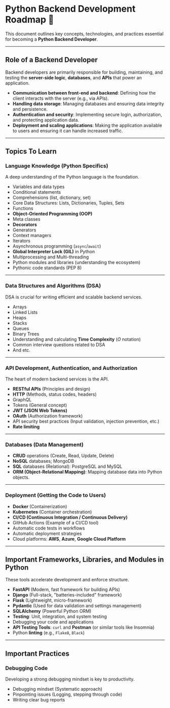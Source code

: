 # Python Backend Development Roadmap 🐍

This document outlines key concepts, technologies, and practices essential for becoming a **Python Backend Developer**.

---

## Role of a Backend Developer

Backend developers are primarily responsible for building, maintaining, and testing the **server-side logic**, **databases**, and **APIs** that power an application.

- **Communication between front-end and backend**: Defining how the client interacts with the server (e.g., via APIs).
- **Handling data storage**: Managing databases and ensuring data integrity and persistence.
- **Authentication and security**: Implementing secure login, authorization, and protecting application data.
- **Deployment and scaling applications**: Making the application available to users and ensuring it can handle increased traffic.

---

## Topics To Learn

### Language Knowledge (Python Specifics)

A deep understanding of the Python language is the foundation.

- Variables and data types
- Conditional statements
- Comprehensions (list, dictionary, set)
- Core Data Structures: Lists, Dictionaries, Tuples, Sets
- Functions
- **Object-Oriented Programming (OOP)**
- Meta classes
- **Decorators**
- Generators
- Context managers
- Iterators
- Asynchronous programming (`async`/`await`)
- **Global Interpreter Lock (GIL)** in Python
- Multiprocessing and Multi-threading
- Python modules and libraries (understanding the ecosystem)
- Pythonic code standards (PEP 8)

---

### Data Structures and Algorithms (DSA)

DSA is crucial for writing efficient and scalable backend services.

- Arrays
- Linked Lists
- Heaps
- Stacks
- Queues
- Binary Trees
- Understanding and calculating **Time Complexity** ($O$ notation)
- Common interview questions related to DSA
- And etc.

---

### API Development, Authentication, and Authorization

The heart of modern backend services is the API.

- **RESTful APIs** (Principles and design)
- **HTTP** (Methods, status codes, headers)
- GraphQL
- Tokens (General concept)
- **JWT (JSON Web Tokens)**
- **OAuth** (Authorization framework)
- API security best practices (Input validation, injection prevention, etc.)
- **Rate limiting**

---

### Databases (Data Management)

- **CRUD** operations (Create, Read, Update, Delete)
- **NoSQL** databases; MongoDB
- **SQL** databases (Relational): PostgreSQL and MySQL
- **ORM (Object-Relational Mapping)**: Mapping database data into Python objects.

---

### Deployment (Getting the Code to Users)

- **Docker** (Containerization)
- **Kubernetes** (Container orchestration)
- **CI/CD (Continuous Integration / Continuous Delivery)**
- GitHub Actions (Example of a CI/CD tool)
- Automatic code tests in workflows
- Automatic deployment strategies
- Cloud platforms: **AWS**, **Azure**, **Google Cloud Platform**

---

## Important Frameworks, Libraries, and Modules in Python

These tools accelerate development and enforce structure.

- **FastAPI** (Modern, fast framework for building APIs)
- **Django** (Full-stack, "batteries-included" framework)
- **Flask** (Lightweight, micro-framework)
- **Pydantic** (Used for data validation and settings management)
- **SQLAlchemy** (Powerful Python ORM)
- **Testing**: Unit, integration, and system testing
- Debugging your code and applications
- **API Testing Tools**: `curl` and **Postman** (or similar tools like Insomnia)
- Python **linting** (e.g., `Flake8`, `Black`)

---

## Important Practices

### Debugging Code

Developing a strong debugging mindset is key to productivity.

- Debugging mindset (Systematic approach)
- Pinpointing issues (Logging, stepping through code)
- Writing clear bug reports
